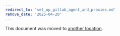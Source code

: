 ```yaml
---
redirect_to: 'set_up_gitlab_agent_and_proxies.md'
remove_date: '2025-04-20'
---
```


<!-- markdownlint-disable -->
<!-- vale off -->

This document was moved to [another location](set_up_gitlab_agent_and_proxies.md).

<!-- This redirect file can be deleted after <2025-04-20>. -->
<!-- Redirects that point to other docs in the same project expire in three months. -->
<!-- Redirects that point to docs in a different project or site (for example, link is not relative and starts with `https:`) expire in one year. -->
<!-- Before deletion, see: https://docs.gitlab.com/ee/development/documentation/redirects.html -->

